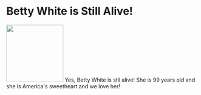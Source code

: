 # Betty White is Still Alive!
<p>
  <img src="https://upload.wikimedia.org/wikipedia/commons/1/1d/Betty_White_2010.jpg" height="150" />
  Yes, Betty White is stil alive!  She is 99 years old and she is America's sweetheart and we love her!
</p>
